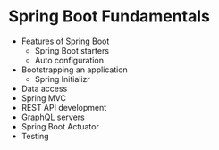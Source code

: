# Spring Boot Fundamentals

- Features of Spring Boot
  - Spring Boot starters
  - Auto configuration
- Bootstrapping an application
  - Spring Initializr
- Data access
- Spring MVC
- REST API development
- GraphQL servers
- Spring Boot Actuator
- Testing


